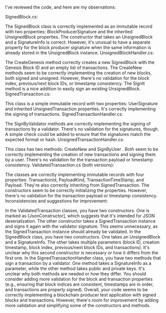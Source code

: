 I've reviewed the code, and here are my observations:

SignedBlock.cs:

The SignedBlock class is correctly implemented as an immutable record with two properties: BlockProducerSignature and the inherited UnsignedBlock properties.
The constructor that takes an UnsignedBlock and a SignatureInfo is correct. However, it's unusual to have a separate property for the block producer signature when the same information is already stored in the UnsignedBlock instance.
UnsignedBlockHandler.cs:

The 
CreateGenesis
 method correctly creates a new SignedBlock with the Genesis Block ID and an empty list of transactions.
The 
CreateNew
 methods seem to be correctly implementing the creation of new blocks, both signed and unsigned. However, there's no validation for the block index, previous/next block IDs, or timestamp consistency.
The 
SignIt
 method is a nice addition to easily sign an existing UnsignedBlock.
SignedTransaction.cs:

This class is a simple immutable record with two properties: UserSignature and inherited UnsignedTransaction properties. It's correctly implementing the signing of transactions.
SignedTransactionHandler.cs:

The 
SignByValidator
 methods are correctly implementing the signing of transactions by a validator.
There's no validation for the signatures, though. A simple check could be added to ensure that the signatures match the expected format or hash.
UnsignedTransactionHandler.cs:

This class has two methods: 
CreateNew
 and 
SignByUser
. Both seem to be correctly implementing the creation of new transactions and signing them by a user.
There's no validation for the transaction payload or timestamp consistency.
ValidatedTransaction.cs (both versions):

The classes are correctly implementing immutable records with four properties: TransactionId, PayloadKind, TransactionTimeStamp, and Payload. They're also correctly inheriting from SignedTransaction.
The constructors seem to be correctly initializing the properties.
However, there's no validation for the transaction payload or timestamp consistency.
Inconsistencies and suggestions for improvement:

In the ValidatedTransaction classes, you have two constructors. One is marked as [JsonConstructor], which suggests that it's intended for JSON deserialization. The other constructor takes a SignedTransaction instance and signs it again with the validator signature. This seems unnecessary, as the SignedTransaction instance should already be validated.
In the SignedBlock class, you have two constructors. One takes an UnsignedBlock and a SignatureInfo. The other takes multiple parameters (block ID, creation timestamp, block index, previous/next block IDs, and transactions). It's unclear why this second constructor is necessary or how it differs from the first one.
In the 
SignedTransactionHandler
 class, you have two methods that sign a transaction by a validator. One method takes a SignatureInfo as a parameter, while the other method takes public and private keys. It's unclear why both methods are needed or how they differ.
You should consider adding more validation for the block and transaction properties (e.g., ensuring that block indices are consistent, timestamps are in order, and transactions are properly signed).
Overall, your code seems to be correctly implementing a blockchain producer test application with signed blocks and transactions. However, there's room for improvement by adding more validation and simplifying some of the constructors and methods.